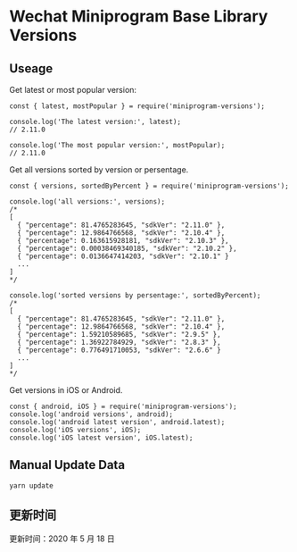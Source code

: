 
# Wechat Miniprogram Base Library Versions

## Useage

Get latest or most popular version:

```;
const { latest, mostPopular } = require('miniprogram-versions');

console.log('The latest version:', latest);
// 2.11.0

console.log('The most popular version:', mostPopular);
// 2.11.0

```

Get all versions sorted by version or persentage.

```
const { versions, sortedByPercent } = require('miniprogram-versions');

console.log('all versions:', versions);
/*
[
  { "percentage": 81.4765283645, "sdkVer": "2.11.0" },
  { "percentage": 12.9864766568, "sdkVer": "2.10.4" },
  { "percentage": 0.163615928181, "sdkVer": "2.10.3" },
  { "percentage": 0.00038469340185, "sdkVer": "2.10.2" },
  { "percentage": 0.0136647414203, "sdkVer": "2.10.1" }
  ...
]
*/

console.log('sorted versions by persentage:', sortedByPercent);
/*
[
  { "percentage": 81.4765283645, "sdkVer": "2.11.0" },
  { "percentage": 12.9864766568, "sdkVer": "2.10.4" },
  { "percentage": 1.59210589685, "sdkVer": "2.9.5" },
  { "percentage": 1.36922784929, "sdkVer": "2.8.3" },
  { "percentage": 0.776491710053, "sdkVer": "2.6.6" }
  ...
]
*/
```

Get versions in iOS or Android.

```
const { android, iOS } = require('miniprogram-versions');
console.log('android versions', android);
console.log('android latest version', android.latest);
console.log('iOS versions', iOS);
console.log('iOS latest version', iOS.latest);
```

## Manual Update Data

```
yarn update
```

## 更新时间

更新时间：2020 年 5 月 18 日
